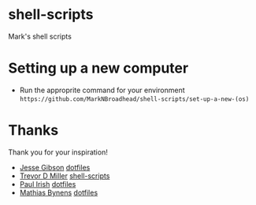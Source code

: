 # shell-scripts
Mark's shell scripts

# Setting up a new computer
* Run the approprite command for your environment
`https://github.com/MarkNBroadhead/shell-scripts/set-up-a-new-(os)` 

# Thanks
Thank you for your inspiration!
* [Jesse Gibson](https://github.com/PsychoLlama) [dotfiles](https://github.com/PsychoLlama/dotfiles)
* [Trevor D Miller](https://github.com/trevordmiller) [shell-scripts](https://github.com/trevordmiller/shell-scripts)
* [Paul Irish](https://github.com/paulirish) [dotfiles](https://github.com/paulirish/dotfiles)
* [Mathias Bynens](https://github.com/mathiasbynens) [dotfiles](https://github.com/mathiasbynens/dotfiles)
